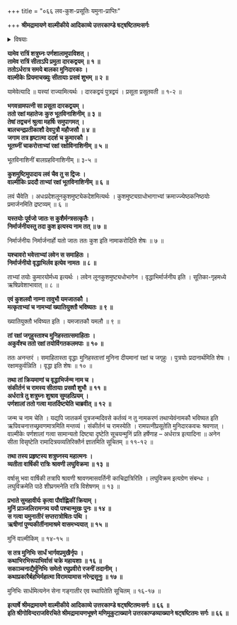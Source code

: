 +++
title = "०६६ लव-कुश-प्रसूतिः यमुना-प्राप्तिः"

+++
**श्रीमद्रामायणे वाल्मीकीये आदिकाव्ये उत्तरकाण्डे षट्षष्टितमःसर्गः**


<details><summary>विषयाः</summary>

शत्रुघ्नस्य पर्णशाला-प्रवेश-रात्रौ  
सीतया कुमार-द्वय-प्रसवः ॥ १ ॥  
वाल्मीकिना सीता-सुतयोर् जात-कर्म-करण-पूर्वकं  
क्रमेण कुश-लवाव् इति नाम-करणं च ॥ २ ॥  
शत्रुघ्नेन सीताया अपत्योत्पत्ति-श्रवण-हर्षेण रात्रि-यापन-पूर्वकं  
प्रभाते वाल्मीकेर् अभ्यनुज्ञया निर्गमः ॥ ३ ॥  
तथा यमुना-तीरम् एय  
तत्र ऋषि-गणैः सह  
तेभ्यः कथा-श्रवणेन सुखनिवासः ॥ ४ ॥
</details>


**यामेव रात्रिं शत्रुघ्नः पर्णशालामुपाविशत् ।  
तामेव रात्रिं सीताऽपि प्रमुता दारकद्वयम् ॥ १ ॥  
ततोऽर्धरात्र समये बालका मुनिदारकाः ।  
वाल्मीकेः प्रियमाचख्युः सीतायाः प्रसवं शुभम् ॥ २ ॥**

यामेवेत्यादि ॥ यस्यां राज्यामित्यर्थः । दारकद्वयं पुत्रद्वयं । प्रसूता प्रसूतवती ॥ १-२ ॥

**भगवन्रामपत्नी सा प्रसूता दारकद्वयम् ।  
ततो रक्षां महातेजः कुरु भूतविनाशिनीम् ॥ ३ ॥  
तेषां तद्वचनं श्रुत्वा महर्षिः समुपागमत् ।  
बालचन्द्रप्रतीकाशौ देवपुत्रौ महौजसौ ॥ ४ ॥  
जगाम तत्र हृष्टात्मा ददर्श च कुमारकौ ।  
भूतघ्नीं चाकरोत्ताभ्यां रक्षां रक्षोविनाशिनीम् ॥ ५ ॥**

भूतविनाशिनीं बालग्रहविनाशिनीम् ॥ ३-५ ॥

**कुशमुष्टिमुपादाय लवं चैव तु स द्विजः ।  
वाल्मीकिः प्रददौ ताभ्यां रक्षां भूतविनाशिनीम् ॥ ६ ॥**

लवं चैवेति । अधःप्रदेशलूनकुशमुष्ट्येकदेशमित्यर्थः । कुशमुष्ट्यग्राधोभागाभ्यां क्रमाज्ज्येष्ठकनिष्ठयोः प्रमार्जनमिति द्रष्टव्यम् ॥ ६ ॥

**यस्तयोः पूर्वजो जातः स कुशैर्मन्त्रसत्कृतैः ।  
निर्मार्जनीयस्तु तदा कुश इत्यस्य नाम तत् ॥ ७ ॥**

निर्मार्जनीयः निर्मार्जनार्हो यतो जातः ततः कुश इति नामाकरोदिति शेषः ॥ ७ ॥

**यश्चावरो भवेत्ताभ्यां लवेन स समाहितः ।  
निर्मार्जनीयो वृद्धाभिर्लव इत्येव नामतः ॥ ८ ॥**

ताभ्यां तयोः कुमारयोर्मध्य इत्यर्थः । लवेन लूनकुशमुष्ट्यधोभागेन । वृद्धाभिर्मार्जनीय इति । सूतिका-गृहमध्ये ऋषिप्रवेशाभावात् ॥ ८ ॥

**एवं कुशलवौ नाम्ना तावुभौ यमजातकौ ।  
मत्कृताभ्यां च नामभ्यां ख्यातियुक्तौ भविष्यतः ॥ ९ ॥**

ख्यातियुक्तौ भविष्यत इति । यमजातकौ यमलौ ॥ ९ ॥

**तां रक्षां जगृहुस्ताश्च मुनिहस्तात्समाहिताः ।  
अकुर्वंश्च ततो रक्षां तयोर्विगतकलमपाः ॥ १० ॥**

ततः अनन्तरं । समाहितास्ता वृद्धाः मुनिहस्तात्तां मुनिना दीयमानां रक्षां च जगृहुः । पुत्रयोः प्रदानार्थमिति शेषः । रक्षामकुर्वन्निति । वृद्धा इति शेषः ॥ १० ॥

**तथा तां क्रियमाणां च वृद्धाभिर्जन्म नाम च ।  
संकीर्तनं च रामस्य सीतायाः प्रसवौ शुभौ ॥ ११ ॥  
अर्धरात्रे तु शत्रुघ्नः शुश्राव सुमहत्प्रियम् ।  
पर्णशालां ततो गत्वा मातर्दिष्ट्येति चाब्रवीत् ॥ १२ ॥**

जन्म च नाम चेति । यद्यपि जातकर्म पुत्रजन्मदिवसे कर्तव्यं न तु नामकरणं तथाप्येवंनामकौ भविष्यत इति ऋपिवचनात्तच्छ्रवणमात्रमिति मन्तव्यं । संकीर्तनं च रामस्येति । रामपत्नीप्रसूतेति मुनिदारकवचः श्रवणात् । वाल्मीकेः पर्णशालां गत्वा सामान्यतो दिष्ट्या दृष्टेति सूचयन्मुनिं प्रति हर्षेणाह – अर्धरात्र इत्यादिना ॥ अनेन सीता विसृष्टेति रामादित्रयव्यतिरिक्तैर्न ज्ञातमिति सूचितम् ॥ ११-१२ ॥

**तथा तस्य प्रहृष्टस्य शत्रुघ्नस्य महात्मनः ।  
व्यतीता वार्षिकी रात्रिः श्रावणी लघुविक्रमा ॥ १३ ॥**

वर्षासु भवा वार्षिकी तत्रापि श्रावणी श्रावणमासवर्तिनी काचिद्रात्रिरिति । लघुविक्रम इत्यग्रेण संबन्धः । लघुविक्रमेति पाठे शीघ्रगमनेति रात्रि विशेषणम् ॥ १३ ॥

**प्रभाते सुमहावीर्यः कृत्वा पौर्वाह्णिकीं क्रियाम् ।  
मुनिं प्राञ्जलिरामन्त्र्य ययौ पश्चान्मुखः पुनः ॥ १४ ॥  
स गत्वा यमुनातीरं सप्तरात्रोषितः पथि ।  
ऋषीणां पुण्यकीर्तीनामाश्रमे वासमभ्ययात् ॥ १५ ॥**

मुनिं वाल्मीकिम् ॥ १४-१५ ॥

**स तत्र मुनिभिः सार्धं भार्गवप्रमुखैर्नृपः ।  
कथाभिरभिरूपाभिर्वासं चक्रे महायशाः ॥ १६ ॥  
सकाञ्चनाद्यैर्मुनिभिः समेतो रघुप्रवीरो रजनीं तदानीम् ।  
कथाप्रकारैर्बहभिर्महात्मा विरामयामास नरेन्द्रसूनुः ॥ १७ ॥**

मुनिभिः सार्धमित्यनेन सेना गङ्गातीर एव स्थापितेति सूचितम् ॥ १६-१७ ॥

**इत्यार्षे श्रीमद्रामायणे वाल्मीकीये आदिकाव्ये उत्तरकाण्डे षट्षष्टितमःसर्गः ॥ ६६ ॥  
इति श्रीगोविन्दराजविरचिते श्रीमद्रामायणभूषणे मणिमुकुटाख्याने उत्तरकाण्डव्याख्याने षट्षष्टितमः सर्गः ॥ ६६ ॥**
